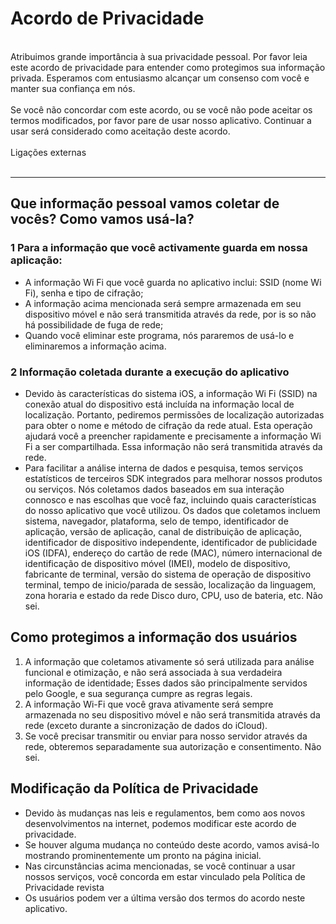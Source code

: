 # Acordo de Privacidade
<br>Atribuimos grande importância à sua privacidade pessoal. Por favor leia este acordo de privacidade para entender como protegimos sua informação privada. Esperamos com entusiasmo alcançar um consenso com você e manter sua confiança em nós.
<br><br> Se você não concordar com este acordo, ou se você não pode aceitar os termos modificados, por favor pare de usar nosso aplicativo. Continuar a usar será considerado como aceitação deste acordo.
<br><br> Ligações externas 
<br><br>
***
## Que informação pessoal vamos coletar de vocês? Como vamos usá-la?
### 1 Para a informação que você activamente guarda em nossa aplicação:
- A informação Wi Fi que você guarda no aplicativo inclui: SSID (nome Wi Fi), senha e tipo de cifração;
- A informação acima mencionada será sempre armazenada em seu dispositivo móvel e não será transmitida através da rede, por is so não há possibilidade de fuga de rede;
- Quando você eliminar este programa, nós pararemos de usá-lo e eliminaremos a informação acima.
### 2 Informação coletada durante a execução do aplicativo
- Devido às características do sistema iOS, a informação Wi Fi (SSID) na conexão atual do dispositivo está incluída na informação local de localização. Portanto, pediremos permissões de localização autorizadas para obter o nome e método de cifração da rede atual. Esta operação ajudará você a preencher rapidamente e precisamente a informação Wi Fi a ser compartilhada. Essa informação não será transmitida através da rede.
- Para facilitar a análise interna de dados e pesquisa, temos serviços estatísticos de terceiros SDK integrados para melhorar nossos produtos ou serviços. Nós coletamos dados baseados em sua interação connosco e nas escolhas que você faz, incluindo quais características do nosso aplicativo que você utilizou. Os dados que coletamos incluem sistema, navegador, plataforma, selo de tempo, identificador de aplicação, versão de aplicação, canal de distribuição de aplicação, identificador de dispositivo independente, identificador de publicidade iOS (IDFA), endereço do cartão de rede (MAC), número internacional de identificação de dispositivo móvel (IMEI), modelo de dispositivo, fabricante de terminal, versão do sistema de operação de dispositivo terminal, tempo de inicio/parada de sessão, localização da linguagem, zona horaria e estado da rede Disco duro, CPU, uso de bateria, etc.
Não sei.
## Como protegimos a informação dos usuários
1. A informação que coletamos ativamente só será utilizada para análise funcional e otimização, e não será associada à sua verdadeira informação de identidade; Esses dados são principalmente servidos pelo Google, e sua segurança cumpre as regras legais.
2. A informação Wi-Fi que você grava ativamente será sempre armazenada no seu dispositivo móvel e não será transmitida através da rede (exceto durante a sincronização de dados do iCloud).
3. Se você precisar transmitir ou enviar para nosso servidor através da rede, obteremos separadamente sua autorização e consentimento.
Não sei.
## Modificação da Política de Privacidade
- Devido às mudanças nas leis e regulamentos, bem como aos novos desenvolvimentos na internet, podemos modificar este acordo de privacidade.
- Se houver alguma mudança no conteúdo deste acordo, vamos avisá-lo mostrando prominentemente um pronto na página inicial.
- Nas circunstâncias acima mencionadas, se você continuar a usar nossos serviços, você concorda em estar vinculado pela Política de Privacidade revista
- Os usuários podem ver a última versão dos termos do acordo neste aplicativo.
